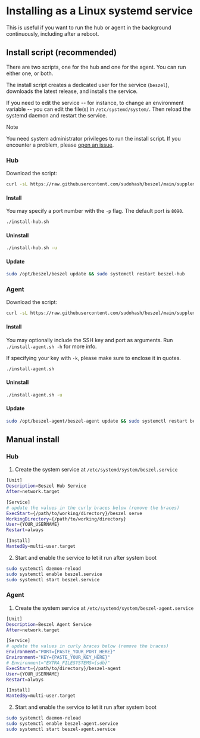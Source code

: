 # Installing as a Linux systemd service

This is useful if you want to run the hub or agent in the background continuously, including after a reboot.

## Install script (recommended)

There are two scripts, one for the hub and one for the agent. You can run either one, or both.

The install script creates a dedicated user for the service (`beszel`), downloads the latest release, and installs the service.

If you need to edit the service -- for instance, to change an environment variable -- you can edit the file(s) in `/etc/systemd/system/`. Then reload the systemd daemon and restart the service.

> [!NOTE]
> You need system administrator privileges to run the install script. If you encounter a problem, please [open an issue](https://github.com/sudohash/beszel/issues/new).

### Hub

Download the script:

```bash
curl -sL https://raw.githubusercontent.com/sudohash/beszel/main/supplemental/scripts/install-hub.sh -o install-hub.sh && chmod +x install-hub.sh
```

#### Install

You may specify a port number with the `-p` flag. The default port is `8090`.

```bash
./install-hub.sh
```

#### Uninstall

```bash
./install-hub.sh -u
```

#### Update

```bash
sudo /opt/beszel/beszel update && sudo systemctl restart beszel-hub
```

### Agent

Download the script:

```bash
curl -sL https://raw.githubusercontent.com/sudohash/beszel/main/supplemental/scripts/install-agent.sh -o install-agent.sh && chmod +x install-agent.sh
```

#### Install

You may optionally include the SSH key and port as arguments. Run `./install-agent.sh -h` for more info.

If specifying your key with `-k`, please make sure to enclose it in quotes.

```bash
./install-agent.sh
```

#### Uninstall

```bash
./install-agent.sh -u
```

#### Update

```bash
sudo /opt/beszel-agent/beszel-agent update && sudo systemctl restart beszel-agent
```

## Manual install

### Hub

1. Create the system service at `/etc/systemd/system/beszel.service`

```bash
[Unit]
Description=Beszel Hub Service
After=network.target

[Service]
# update the values in the curly braces below (remove the braces)
ExecStart={/path/to/working/directory}/beszel serve
WorkingDirectory={/path/to/working/directory}
User={YOUR_USERNAME}
Restart=always

[Install]
WantedBy=multi-user.target
```

2. Start and enable the service to let it run after system boot

```bash
sudo systemctl daemon-reload
sudo systemctl enable beszel.service
sudo systemctl start beszel.service
```

### Agent

1. Create the system service at `/etc/systemd/system/beszel-agent.service`

```bash
[Unit]
Description=Beszel Agent Service
After=network.target

[Service]
# update the values in curly braces below (remove the braces)
Environment="PORT={PASTE_YOUR_PORT_HERE}"
Environment="KEY={PASTE_YOUR_KEY_HERE}"
# Environment="EXTRA_FILESYSTEMS={sdb}"
ExecStart={/path/to/directory}/beszel-agent
User={YOUR_USERNAME}
Restart=always

[Install]
WantedBy=multi-user.target
```

2. Start and enable the service to let it run after system boot

```bash
sudo systemctl daemon-reload
sudo systemctl enable beszel-agent.service
sudo systemctl start beszel-agent.service
```
